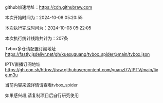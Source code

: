 
    
github加速地址：https://cdn.githubraw.com
    
本次开始时间为：2024-10-08 05:20:55

本次执行完成时间为：2024-10-08 05:22:05

本次执行统计线路共计为：207条

Tvbox多仓请配置订阅地址 https://fastly.jsdelivr.net/gh/xuexuguang/tvbox_spider@main/tvbox.json

IPTV直播订阅地址 https://gh.con.sh/https://raw.githubusercontent.com/yuanzl77/IPTV/main/live.m3u

当前内容来源详情请查看tvbox_spider

如果感兴趣,请复制项目后自行研究使用
